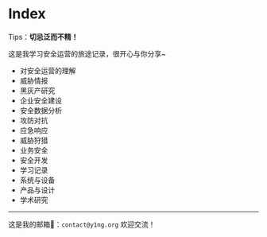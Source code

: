 # Index



Tips：**切忌泛而不精！**



这是我学习安全运营的旅途记录，很开心与你分享~

- 对安全运营的理解
- 威胁情报
- 黑灰产研究
- 企业安全建设
- 安全数据分析
- 攻防对抗
- 应急响应
- 威胁狩猎
- 业务安全
- 安全开发
- 学习记录
- 系统与设备
- 产品与设计
- 学术研究



---



这是我的邮箱📮：`contact@y1ng.org` 欢迎交流！